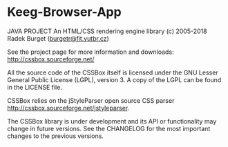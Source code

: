 # Keeg-Browser-App
JAVA PROJECT
An HTML/CSS rendering engine library (c) 2005-2018 Radek Burget (burgetr@fit.vutbr.cz)

See the project page for more information and downloads: http://cssbox.sourceforge.net/

All the source code of the CSSBox itself is licensed under the GNU Lesser General Public License (LGPL), version 3. A copy of the LGPL can be found in the LICENSE file.

CSSBox relies on the jStyleParser open source CSS parser http://cssbox.sourceforge.net/jstyleparser.

The CSSBox library is under development and its API or functionality may change in future versions. See the CHANGELOG for the most important changes to the previous versions.
